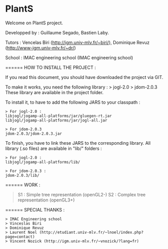 PlantS
======
Welcome on PlantS project.

Developped by :
	Guillaume Segado,
	Bastien Laby.
	
Tutors : 
	Vencelas Biri (http://igm.univ-mlv.fr/~biri/),
	Dominique Revuz (http://www-igm.univ-mlv.fr/~dr/)
	
School :
	IMAC engineering school (IMAC engineering school)

======
HOW TO INSTALL THE PROJECT :

If you read this document, you should have downloaded the project via GIT.

To make it works, you need the following library :
	> jogl-2.0
	> jdom-2.0.3
These library are available in the project folder.

To install it, to have to add the following JARS to your classpath :
	
	> For jogl-2.0 :
	libjogl/jogamp-all-platforms/jar/gluegen-rt.jar
	libjogl/jogamp-all-platforms/jar/jogl-all.jar
	
	> For jdom-2.0.3
	jdom-2.0.3/jdom-2.0.3.jar

To finish, you have to link these JARS to the corresponding library.
All library (.so files) are available in "lib/" folders :

	> For jogl-2.0 :
	libjogl/jogamp-all-platforms/lib/
	
	> For jdom-2.0.3 :
	jdom-2.0.3/lib/
	
======
WORK :

> S1 : Simple tree representation (openGL2-)
> S2 : Complex tree representation (openGL3+)

======
SPECIAL THANKS :

	> IMAC Engineering school
	> Vinceslas Biri
	> Dominique Revuz
	> Laurent Noel (http://etudiant.univ-mlv.fr/~lnoel/index.php?page=contact)
	> Vincent Nozick (http://igm.univ-mlv.fr/~vnozick/?lang=fr)
